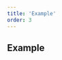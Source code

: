```yaml
---
title: 'Example'
order: 3
---
```


## Example
<pattern path="src/pages/JS_helpers/genericalLoader/pattern/intro"></pattern>
